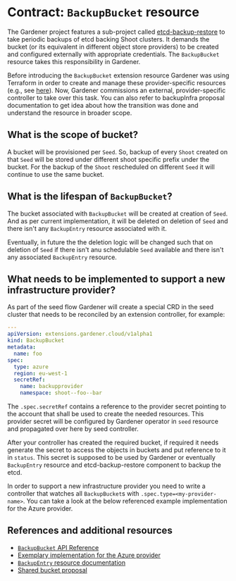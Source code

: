 # Contract: `BackupBucket` resource

The Gardener project features a sub-project called [etcd-backup-restore](https://github.com/gardener/etcd-backup-restore) to take periodic backups of etcd backing Shoot clusters. It demands the bucket (or its equivalent in different object store providers) to be created and configured externally with appropriate credentials. The `BackupBucket` resource takes this responsibility in Gardener.

Before introducing the `BackupBucket` extension resource Gardener was using Terraform in order to create and manage these provider-specific resources (e.g., see [here](https://github.com/gardener/gardener/tree/0.27.0/charts/seed-terraformer/charts/aws-backup)).
Now, Gardener commissions an external, provider-specific controller to take over this task. You can also refer to backupInfra proposal documentation to get idea about how the transition was done and understand the resource in broader scope.

## What is the scope of bucket?

A bucket will be provisioned per `Seed`. So, backup of every `Shoot` created on that `Seed` will be stored under different shoot specific prefix under the bucket.
For the backup of the `Shoot` rescheduled on different `Seed` it will continue to use the same bucket.

## What is the lifespan of `BackupBucket`?
The bucket associated with `BackupBucket` will be created at creation of `Seed`. And as per current implementation, it will be deleted on deletion of `Seed` and there isn't any `BackupEntry` resource associated with it.

Eventually, in future the the deletion logic will be changed such that on deletion of `Seed` if there isn't anu schedulable `Seed` available and there isn't any associated `BackupEntry` resource.

## What needs to be implemented to support a new infrastructure provider?

As part of the seed flow Gardener will create a special CRD in the seed cluster that needs to be reconciled by an extension controller, for example:

```yaml
---
apiVersion: extensions.gardener.cloud/v1alpha1
kind: BackupBucket
metadata:
  name: foo
spec:
  type: azure
  region: eu-west-1
  secretRef:
    name: backupprovider
    namespace: shoot--foo--bar
```

The `.spec.secretRef` contains a reference to the provider secret pointing to the account that shall be used to create the needed resources. This provider secret will be configured
by Gardener operator in `seed` resource and propagated over here by seed controller.

After your controller has created the required bucket, if required it needs generate the secret to access the objects in buckets and put reference to it in `status`. This secret is
supposed to be used by Gardener or eventually `BackupEntry` resource and etcd-backup-restore component to backup the etcd.

In order to support a new infrastructure provider you need to write a controller that watches all `BackupBucket`s with `.spec.type=<my-provider-name>`. You can take a look at the below referenced example implementation for the Azure provider.

## References and additional resources

* [`BackupBucket` API Reference](https://gardener.cloud/api-reference/extensions/#extensions.gardener.cloud/v1alpha1.BackupBucket)
* [Exemplary implementation for the Azure provider](https://github.com/gardener/gardener-extensions/tree/master/controllers/provider-azure/pkg/controller/backupbucket)
* [`BackupEntry` resource documentation](./backupentry.md)
* [Shared bucket proposal](../proposals/02-backupinfra.md)
